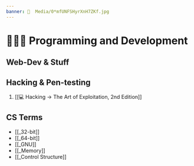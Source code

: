 ```yaml
---
banner: 📼  Media/0*mfUNFSHyrXnH7ZKf.jpg
---
```

# 👨🏾‍💻 Programming and Development

## Web-Dev & Stuff

## Hacking & Pen-testing
1. [[💻  Hacking -> The Art of Exploitation, 2nd Edition]]

## CS Terms
* [[_32-bit]]
* [[_64-bit]]
* [[_GNU]]
* [[_Memory]]
* [[_Control Structure]]